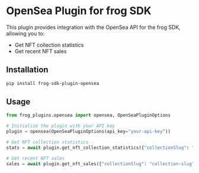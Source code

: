 # OpenSea Plugin for frog SDK

This plugin provides integration with the OpenSea API for the frog SDK, allowing you to:
- Get NFT collection statistics
- Get recent NFT sales

## Installation

```bash
pip install frog-sdk-plugin-opensea
```

## Usage

```python
from frog_plugins.opensea import opensea, OpenSeaPluginOptions

# Initialize the plugin with your API key
plugin = opensea(OpenSeaPluginOptions(api_key="your-api-key"))

# Get NFT collection statistics
stats = await plugin.get_nft_collection_statistics({"collectionSlug": "collection-slug"})

# Get recent NFT sales
sales = await plugin.get_nft_sales({"collectionSlug": "collection-slug"})
```
